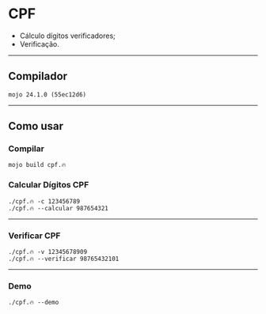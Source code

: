 # CPF

- Cálculo dígitos verificadores;
- Verificação.

---

## Compilador

```console
mojo 24.1.0 (55ec12d6)
```

---

## Como usar

### Compilar

```console
mojo build cpf.🔥
```

### Calcular Dígitos CPF

```console
./cpf.🔥 -c 123456789
./cpf.🔥 --calcular 987654321
```

---

### Verificar CPF

```console
./cpf.🔥 -v 12345678909
./cpf.🔥 --verificar 98765432101
```

---

### Demo

```console
./cpf.🔥 --demo
```
